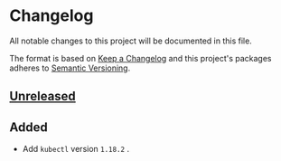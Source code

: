 # Changelog

All notable changes to this project will be documented in this file.

The format is based on [Keep a Changelog](http://keepachangelog.com/en/1.0.0/)
and this project's packages adheres to [Semantic Versioning](http://semver.org/spec/v2.0.0.html).

## [Unreleased]

## Added

- Add `kubectl` version `1.18.2` .


[Unreleased]: https://github.com/giantswarm/docker-kubectl/compare/v1.16.4...HEAD
